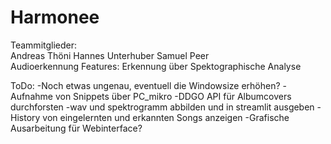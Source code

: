 # Harmonee
Teammitglieder:  
Andreas Thöni  Hannes Unterhuber  Samuel Peer    
Audioerkennung Features: Erkennung über Spektographische Analyse    

ToDo: 
-Noch etwas ungenau, eventuell die Windowsize erhöhen?
-Aufnahme von Snippets über PC_mikro
-DDGO API für Albumcovers durchforsten
-wav und spektrogramm abbilden und in streamlit ausgeben
-History von eingelernten und erkannten Songs anzeigen
-Grafische Ausarbeitung für Webinterface?
